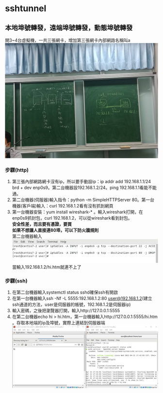 # sshtunnel

## 本地埠號轉發，遠端埠號轉發，動態埠號轉發  
  
開3~4台虛擬機，一共三張網卡，增加第三張網卡內部網路名稱叫a  
![image](https://github.com/fairy042026/109-linux-/blob/main/0421%E4%B8%8A%E8%AA%B2%E5%85%A7%E5%AE%B9/355975.jpg)    
### 步驟(http)  
1. 第三張內部網路網卡沒有ip，所以要手動設ip：ip addr add 192.168.1.1/24 brd + dev enp0s9。第二台機器設192.168.1.2/24。ping 192.168.1.1看能不能通。  
2. 第二台機器(伺服器)輸入指令：python -m SimpleHTTPServer 80。第一台機器(客戶端)輸入：curl 192.168.1.2看有沒有抓到網頁  
3. 第一台機器安裝：yum install wireshark-* 。輸入wireshark打開，在enp0s9抓封包，curl 192.168.1.2，可以從wireshark看到封包。  
**安全性差，而且要有憑證，要買**  
**如果不想讓人直接連80埠，可以下防火牆規則**  
第二台機器輸入  
![image](https://github.com/fairy042026/109-linux-/blob/main/0421%E4%B8%8A%E8%AA%B2%E5%85%A7%E5%AE%B9/photo_2021-04-21_09-46-47.jpg)  
當輸入192.168.1.2/hi.htm就連不上了  

### 步驟(ssh)
1. 在第二台機器輸入systemctl status sshd確保ssh有開啟
2. 在第一台機器輸入ssh -Nf -L 5555:192.168.1.2:80 user@192.168.1.2(建立ssh通道的方法，user是伺服器的帳號，192.168.1.2是伺服器ip)  
3. 輸入密碼，之後把瀏覽器打開，輸入http://127.0.0.1:5555
4. 在第二台機器echo hi > hi.htm，第一台機器輸入http://127.0.0.1:5555/hi.htm 。存取本地端的ip及埠號，實際上連結到伺服器端  
![image](https://github.com/fairy042026/109-linux-/blob/main/0421%E4%B8%8A%E8%AA%B2%E5%85%A7%E5%AE%B9/photo_2021-04-21_10-10-25.jpg)  
  
